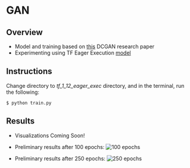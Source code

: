 # GAN
## Overview
* Model and training based on [this](https://arxiv.org/pdf/1511.06434.pdf) DCGAN research paper
* Experimenting using TF Eager Execution [model](https://github.com/mikepatel/GAN-MNIST/tree/master/tf_1_12_eager_exec)

## Instructions
Change directory to *tf_1_12_eager_exec* directory, and in the terminal, run the following:
```
$ python train.py
```

## Results
* Visualizations Coming Soon!
* Preliminary results after 100 epochs:
![100 epochs](https://github.com/mikepatel/GAN-MNIST/blob/master/tf_1_12_eager_exec/Results/20-08-2019_18-40-09/dcgan.gif)

* Preliminary results after 250 epochs:
![250 epochs](https://github.com/mikepatel/GAN-MNIST/tree/master/tf_1_12_eager_exec/Results/22-08-2019_16-47-01/dcgan.gif)
